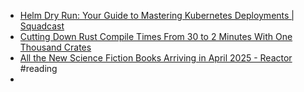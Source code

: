 - [Helm Dry Run: Your Guide to Mastering Kubernetes Deployments | Squadcast](https://www.squadcast.com/blog/helm-dry-run#summary-of-key-helm-dry-run-concepts)
- [Cutting Down Rust Compile Times From 30 to 2 Minutes With One Thousand Crates](https://www.feldera.com/blog/cutting-down-rust-compile-times-from-30-to-2-minutes-with-one-thousand-crates)
- [All the New Science Fiction Books Arriving in April 2025 - Reactor](https://reactormag.com/new-science-fiction-books-april-2025/) #reading
-